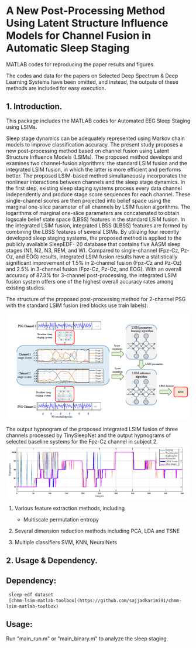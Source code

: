 # A New Post-Processing Method Using Latent Structure Influence Models for Channel Fusion in Automatic Sleep Staging

MATLAB codes for reproducing the paper results and figures.

The codes and data for the papers on Selected Deep Spectrum & Deep Learning Systems have been omitted, and instead, the outputs of these methods are included for easy execution.

## 1. Introduction.

This package includes the MATLAB codes for Automated EEG Sleep Staging using LSIMs.

Sleep stage dynamics can be adequately represented
using Markov chain models to improve classification accuracy. The
present study proposes a new post-processing method based on
channel fusion using Latent Structure Influence Models (LSIMs).
The proposed method develops and examines two channel-fusion
algorithms: the standard LSIM fusion and the integrated LSIM
fusion, in which the latter is more efficient and performs better.
The proposed LSIM-based method simultaneously incorporates
the nonlinear interactions between channels and the sleep stage
dynamics. In the first step, existing sleep staging systems process
every data channel independently and produce stage score
sequences for each channel. These single-channel scores are then
projected into belief space using the marginal one-slice parameter
of all channels by LSIM fusion algorithms. The logarithms
of marginal one-slice parameters are concatenated to obtain logscale
belief state space (LBSS) features in the standard LSIM
fusion. In the integrated LSIM fusion, integrated LBSS (ILBSS)
features are formed by combining the LBSS features of several
LSIMs. By utilizing four recently developed sleep staging systems,
the proposed method is applied to the publicly available SleepEDF-
20 database that contains five AASM sleep stages (N1, N2, N3,
REM, and W). Compared to single-channel (Fpz-Cz, Pz-Oz, and
EOG) results, integrated LSIM fusion results have a statistically
significant improvement of 1.5% in 2-channel fusion (Fpz-Cz and
Pz-Oz) and 2.5% in 3-channel fusion (Fpz-Cz, Pz-Oz, and EOG).
With an overall accuracy of 87.3% for 3-channel post-processing,
the integrated LSIM fusion system offers one of the highest overall
accuracy rates among existing studies.

The structure of the proposed post-processing method for 2-channel PSG with the standard LSIM fusion (red blocks use train labels): 

![proposed post-processing method](/blockdiag.png)

The output hypnogram of the proposed integrated LSIM fusion of three channels processed by TinySleepNet and the output hypnograms
of selected baseline systems for the Fpz-Cz channel in subject 2.
![The output hypnogram](/hypnogram.png)

  1. Various feature extraction methods, including 
     * Multiscale permutation entropy


  2. Several dimension reduction methods including PCA, LDA and TSNE
  3. Multiple classifiers SVM, KNN, NeuralNets



## 2. Usage & Dependency.

## Dependency:
     sleep-edf dataset
     [chmm-lsim-matlab-toolbox](https://github.com/sajjadkarimi91/chmm-lsim-matlab-toolbox) 


## Usage:
Run "main_run.m" or "main_binary.m" to analyze the sleep staging.
